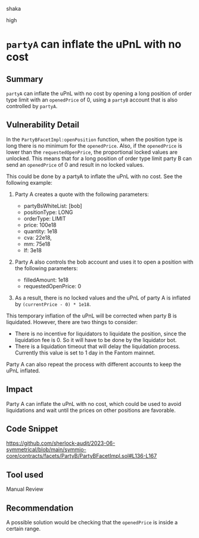 shaka

high

# `partyA` can inflate the uPnL with no cost

## Summary

`partyA` can inflate the uPnL with no cost by opening a long position of order type limit with an `openedPrice` of 0, using a `partyB` account that is also controlled by `partyA`.

## Vulnerability Detail

In the `PartyBFacetImpl:openPosition` function, when the position type is long there is no minimum for the `openedPrice`. Also, if the `openedPrice` is lower than the `requestedOpenPrice`, the proportional locked values are unlocked. This means that for a long position of order type limit party B can send an `openedPrice` of 0 and result in no locked values.

This could be done by a partyA to inflate the uPnL with no cost. See the following example:

1. Party A creates a quote with the following parameters:
    - partyBsWhiteList: [bob]
    - positionType: LONG
    - orderType: LIMIT
    - price: 100e18
    - quantity: 1e18
    - cva: 22e18,
    - mm: 75e18
    - lf: 3e18

2. Party A also controls the bob account and uses it to open a position with the following parameters:
    - filledAmount: 1e18
    - requestedOpenPrice: 0

3. As a result, there is no locked values and the uPnL of party A is inflated by `(currentPrice - 0) * 1e18`.

This temporary inflation of the uPnL will be corrected when party B is liquidated. However, there are two things to consider:
- There is no incentive for liquidators to liquidate the position, since the liquidation fee is 0. So it will have to be done by the liquidator bot.
- There is a liquidation timeout that will delay the liquidation process. Currently this value is set to 1 day in the Fantom mainnet.

Party A can also repeat the process with different accounts to keep the uPnL inflated.

## Impact

Party A can inflate the uPnL with no cost, which could be used to avoid liquidations and wait until the prices on other positions are favorable.

## Code Snippet

https://github.com/sherlock-audit/2023-06-symmetrical/blob/main/symmio-core/contracts/facets/PartyB/PartyBFacetImpl.sol#L136-L167

## Tool used

Manual Review

## Recommendation

A possible solution would be checking that the `openedPrice` is inside a certain range.